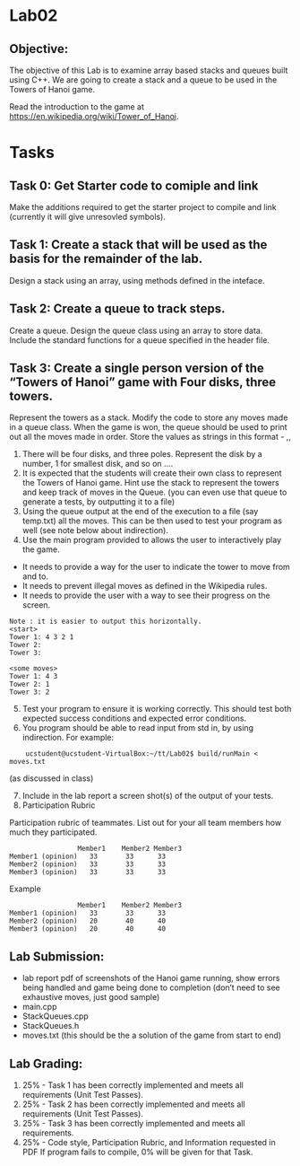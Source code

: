 # Lab02

## Objective:
The objective of this Lab is to examine array based stacks and queues built using C++.  We are going to create a stack and a queue to be used in the Towers of Hanoi game.

Read the introduction to the game at https://en.wikipedia.org/wiki/Tower_of_Hanoi.

# Tasks

## Task 0: Get Starter code to comiple and link
Make the additions required to get the starter project to compile and link (currently it will give unresovled symbols).

## Task 1:  Create a stack that will be used as the basis for the remainder of the lab.
Design a stack using an array, using methods defined in the inteface.

## Task 2:  Create a queue to track steps.
Create a queue. Design the queue class using an array to store data.  Include the standard functions for a queue specified in the header file.


## Task 3:  Create a single person version of the “Towers of Hanoi” game with Four disks, three towers.
	
Represent the towers as a stack. Modify the code to store any moves made in a queue class. When the game is won, the queue should be used to print out all the moves made in order.  Store the values as strings in this format - <disk>,<column from>, <column to>
1.	There will be four disks, and three poles.   Represent the disk by a number, 1 for smallest disk, and so on ….
2.	It is expected that the students will create their own class to represent the Towers of Hanoi game.   Hint use the stack to represent the towers and keep track of moves in the Queue.   (you can even use that queue to generate a tests, by outputting it to a file)
3.	Using the queue output at the end of the execution to a file (say temp.txt) all the moves.  This can be then used to test your program as well (see note below about indirection).
4.	Use the  main program provided to allows the user to interactively play the game.
  *	It needs to provide a way for the user to indicate the tower to move from and to.
  *	It needs to prevent illegal moves as defined in the Wikipedia rules.
  *	It needs to provide the user with a way to see their progress on the screen.
	
```
Note : it is easier to output this horizontally.
<start>
Tower 1: 4 3 2 1
Tower 2:
Tower 3:

<some moves>
Tower 1: 4 3 
Tower 2: 1
Tower 3: 2
```

5.	Test your program to ensure it is working correctly.  This should test both expected success conditions and expected error conditions.
6.	You program should be able to read input from std in, by using indirection.  For example:
```
 	ucstudent@ucstudent-VirtualBox:~/tt/Lab02$ build/runMain < moves.txt 
```									    
(as  discussed in class)
									    
7.	Include in the lab report a screen shot(s) of the output of your tests.
8. Participation Rubric

Participation rubric of teammates.  List out for your all team members how much they participated.
```
	             Member1	Member2	Member3
Member1 (opinion)	33	     33	     33
Member2 (opinion)	33	     33	     33
Member3 (opinion)	33	     33	     33
```			
			
Example 			
```
	             Member1	Member2	Member3
Member1 (opinion)	33	     33	     33
Member2 (opinion)	20	     40	     40
Member3 (opinion)	20	     40	     40
```

## Lab Submission:
* lab report pdf of screenshots of the Hanoi game running, show errors being handled and  game being done to completion (don’t need to see exhaustive moves, just good sample)
* main.cpp
* StackQueues.cpp
* StackQueues.h
* moves.txt (this should be the a solution of the game from start to end)

## Lab Grading:
1.	25% - Task 1 has been correctly implemented and meets all requirements (Unit Test Passes).
1.	25% - Task 2 has been correctly implemented and meets all requirements (Unit Test Passes).
1.	25% - Task 3 has been correctly implemented and meets all requirements.
1.	25% - Code style, Participation Rubric, and Information requested in PDF
If program fails to compile, 0% will be given for that Task.

